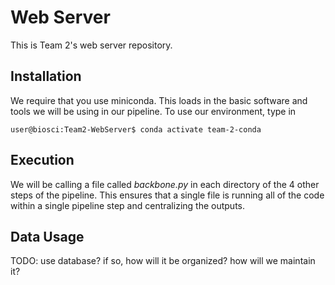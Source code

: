 # Web Server
This is Team 2's web server repository.

## Installation
We require that you use miniconda. This loads in the basic software and tools we
will be using in our pipeline. To use our environment, type in
```console
user@biosci:Team2-WebServer$ conda activate team-2-conda
```

## Execution
We will be calling a file called *backbone.py* in each directory of the 4
other steps of the pipeline. This ensures that a single file is running all of the
code within a single pipeline step and centralizing the outputs.

## Data Usage
TODO: use database? if so, how will it be organized? how will we maintain it?
